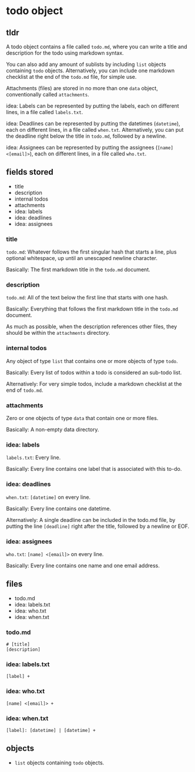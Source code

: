# todo object
## tldr
A todo object contains a file called `todo.md`, where you can write a title
and description for the todo using markdown syntax.

You can also add any amount of sublists by including `list` objects containing
`todo` objects. Alternatively, you can include one markdown checklist at the
end of the `todo.md` file, for simple use.

Attachments (files) are stored in no more than one `data` object,
conventionally called `attachments`.

idea: Labels can be represented by putting the labels, each on different lines,
in a file called `labels.txt`.

idea: Deadlines can be represented by putting the datetimes
(`datetime`), each on different lines, in a file called `when.txt`.
Alternatively, you can put the deadline right below the title in `todo.md`,
followed by a newline.

idea: Assignees can be represented by putting the assignees
(`[name] <[email]>`), each on different lines, in a file called `who.txt`.

## fields stored
- title
- description
- internal todos
- attachments
- idea: labels
- idea: deadlines
- idea: assignees

### title
`todo.md`:
Whatever follows the first singular hash that starts a line,
plus optional whitespace, up until an unescaped newline character.

Basically: The first markdown title in the `todo.md` document.

### description
`todo.md`:
All of the text below the first line that starts with one hash.

Basically: Everything that follows the first markdown title in the `todo.md`
document.

As much as possible, when the description references other files, they should
be within the `attachments` directory.

### internal todos
Any object of type `list` that contains one or more objects of type `todo`.

Basically: Every list of todos within a todo is considered an sub-todo list.

Alternatively: For very simple todos, include a markdown checklist at the end
of `todo.md`.

### attachments
Zero or one objects of type `data` that contain one or more files.

Basically: A non-empty data directory.

### idea: labels
`labels.txt`: Every line.

Basically: Every line contains one label that is associated with this to-do.

### idea: deadlines
`when.txt`: `[datetime]` on every line.

Basically: Every line contains one datetime.

Alternatively: A single deadline can be included in the todo.md file, by
putting the line `[deadline]` right after the title, followed by a newline or
EOF.

### idea: assignees
`who.txt`: `[name] <[email]>` on every line.

Basically: Every line contains one name and one email address.

## files
- todo.md
- idea: labels.txt
- idea: who.txt
- idea: when.txt

### todo.md
```
# [title]
[description]
```

### idea: labels.txt
```
[label] +
```

### idea: who.txt
```
[name] <[email]> +
```

### idea: when.txt
```
[label]: [datetime] | [datetime] +
```

## objects
- `list` objects containing `todo` objects.
